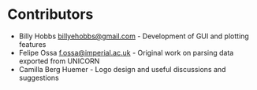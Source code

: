 # Contributors

- Billy Hobbs [billyehobbs@gmail.com](mailto:billyehobbs@gmail.com) - Development of GUI and plotting features
- Felipe Ossa [f.ossa@imperial.ac.uk](mailto:f.ossa@imperial.ac.uk) - Original work on parsing data exported from UNICORN
- Camilla Berg Huemer - Logo design and useful discussions and suggestions
